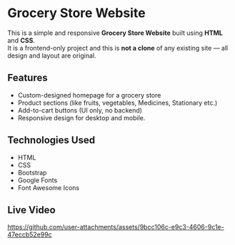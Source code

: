 # Grocery Store Website

This is a simple and responsive **Grocery Store Website** built using **HTML** and **CSS**.  
It is a frontend-only project and this is **not a clone** of any existing site — all design and layout are original.

## Features

- Custom-designed homepage for a grocery store
- Product sections (like fruits, vegetables, Medicines, Stationary etc.)
- Add-to-cart buttons (UI only, no backend)
- Responsive design for desktop and mobile.
  
## Technologies Used

- HTML
- CSS
- Bootstrap
- Google Fonts
- Font Awesome Icons

## Live Video

https://github.com/user-attachments/assets/9bcc106c-e9c3-4606-9c1e-47eccb52e99c




